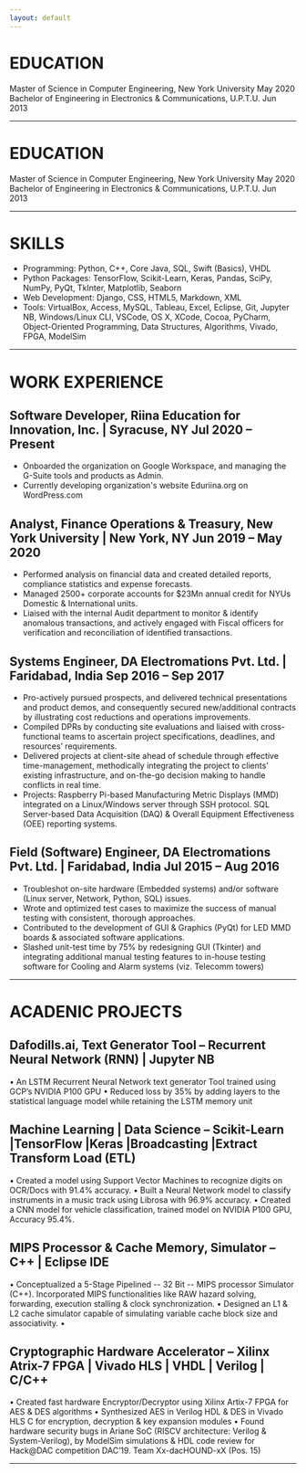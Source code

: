 ```yaml
---
layout: default
---
```


# EDUCATION

Master of Science in Computer Engineering, New York University                      May 2020
Bachelor of Engineering in Electronics & Communications, U.P.T.U.                   Jun 2013

* * *

# EDUCATION

Master of Science in Computer Engineering, New York University                      May 2020
Bachelor of Engineering in Electronics & Communications, U.P.T.U.                   Jun 2013

* * *

# SKILLS

* Programming: Python, C++, Core Java, SQL, Swift (Basics), VHDL
* Python Packages: TensorFlow, Scikit-Learn, Keras, Pandas, SciPy, NumPy, PyQt, TkInter, Matplotlib, Seaborn
* Web Development: Django, CSS, HTML5, Markdown, XML
* Tools: VirtualBox, Access, MySQL, Tableau, Excel, Eclipse, Git, Jupyter NB, Windows/Linux CLI, VSCode, OS X, XCode, Cocoa, PyCharm, Object-Oriented Programming, Data Structures, Algorithms, Vivado,
FPGA, ModelSim

* * *

# WORK EXPERIENCE

## Software Developer, Riina Education for Innovation, Inc. | Syracuse, NY Jul 2020 – Present

* Onboarded the organization on Google Workspace, and managing the G-Suite tools and products as Admin.
* Currently developing organization's website Eduriina.org on WordPress.com

## Analyst, Finance Operations & Treasury, New York University | New York, NY  Jun 2019 – May 2020

* Performed analysis on financial data and created detailed reports, compliance statistics and expense forecasts.
* Managed 2500+ corporate accounts for $23Mn annual credit for NYUs Domestic & International units.
* Liaised with the internal Audit department to monitor & identify anomalous transactions, and actively engaged with Fiscal officers for verification and reconciliation of identified transactions.

## Systems Engineer, DA Electromations Pvt. Ltd. | Faridabad, India  Sep 2016 – Sep 2017

* Pro-actively pursued prospects, and delivered technical presentations and product demos, and consequently secured new/additional contracts by illustrating cost reductions and operations improvements.
* Compiled DPRs by conducting site evaluations and liaised with cross-functional teams to ascertain project specifications, deadlines, and resources’ requirements.
* Delivered projects at client-site ahead of schedule through effective time-management, methodically integrating the project to clients’ existing infrastructure, and on-the-go decision making to handle conflicts in real time.
* Projects: Raspberry Pi-based Manufacturing Metric Displays (MMD) integrated on a Linux/Windows server through SSH protocol. SQL Server-based Data Acquisition (DAQ) & Overall Equipment Effectiveness (OEE) reporting systems. 

## Field (Software) Engineer, DA Electromations Pvt. Ltd. | Faridabad, India Jul 2015 – Aug 2016

* Troubleshot on-site hardware (Embedded systems) and/or software (Linux server, Network, Python, SQL) issues.
* Wrote and optimized test cases to maximize the success of manual testing with consistent, thorough approaches.
* Contributed to the development of GUI & Graphics (PyQt) for LED MMD boards & associated software applications.
* Slashed unit-test time by 75% by redesigning GUI (Tkinter) and integrating additional manual testing features to in-house testing software for Cooling and Alarm systems (viz. Telecomm towers)

* * *

# ACADENIC PROJECTS

## Dafodills.ai, Text Generator Tool – Recurrent Neural Network (RNN) | Jupyter NB
• An LSTM Recurrent Neural Network text generator Tool trained using GCP’s NVIDIA P100 GPU
• Reduced loss by 35% by adding layers to the statistical language model while retaining the LSTM memory unit

## Machine Learning | Data Science – Scikit-Learn |TensorFlow |Keras |Broadcasting |Extract Transform Load (ETL) 
• Created a model using Support Vector Machines to recognize digits on OCR/Docs with 91.4% accuracy.
• Built a Neural Network model to classify instruments in a music track using Librosa with 96.9% accuracy.
• Created a CNN model for vehicle classification, trained model on NVIDIA P100 GPU, Accuracy 95.4%.

## MIPS Processor & Cache Memory, Simulator – C++ | Eclipse IDE
• Conceptualized a 5-Stage Pipelined -- 32 Bit -- MIPS processor Simulator (C++). Incorporated MIPS functionalities like RAW hazard solving, forwarding, execution stalling & clock synchronization.
• Designed an L1 & L2 cache simulator capable of simulating variable cache block size and associativity.
• 
## Cryptographic Hardware Accelerator – Xilinx Atrix-7 FPGA | Vivado HLS | VHDL | Verilog | C/C++
• Created fast hardware Encryptor/Decryptor using Xilinx Artix-7 FPGA for AES & DES algorithms
• Synthesized AES in Verilog HDL & DES in Vivado HLS C for encryption, decryption & key expansion modules
• Found hardware security bugs in Ariane SoC (RISCV architecture: Verilog & System-Verilog), by ModelSim simulations & HDL code review for Hack@DAC competition DAC’19. Team Xx-dacHOUND-xX (Pos. 15)

* * *